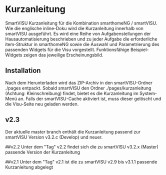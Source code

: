 # Kurzanleitung
SmartVISU Kurzanleitung für die Kombination smarthomeNG / smartVISU. Wie die englische inline-Doku wird die Kurzanleitung innerhalb von smartVISU ausgeführt. 
Es wird eine Reihe von Aufgabenstellungen der Hausautomatisierung beschrieben und zu jeder Aufgabe die erforderliche item-Struktur in smarthomeNG sowie die Auswahl
und Parametrierung des passenden Widgets für die Visu vorgestellt. Funktionsfähige Beispiel-Widgets zeigen das jeweilige Erscheinungsbild.

## Installation
Nach dem Herunterladen wird das ZIP-Archiv in den smartVISU-Ordner ./pages entpackt. Sobald smartVISU den Ordner ./pages/kurzanleitung (Achtung: Kleinschreibung) findet, bietet es
die Kurzanleitung im System-Menü an. Falls der smartVISU-Cache aktiviert ist, muss dieser gelöscht und die Visu-Seite neu geladen werden.

## v2.3
Der aktuelle master branch enthält die Kurzanleitung passend zur smartVISU Version v3.2.c (Develop) und neuer.

##v2.2 
Unter dem "Tag" v2.2 findet sich die zu smartVISU v3.2.x (Master) passende Version der Kurzanleitung

##v2.1
Unter dem "Tag" v2.1 ist die zu smartVISU v2.9 bis v3.1.1 passende Kurzanleitung abgelegt
